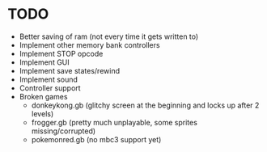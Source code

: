 # TODO

- Better saving of ram (not every time it gets written to)
- Implement other memory bank controllers
- Implement STOP opcode
- Implement GUI
- Implement save states/rewind
- Implement sound
- Controller support
- Broken games
  - donkeykong.gb (glitchy screen at the beginning and locks up after 2 levels)
  - frogger.gb (pretty much unplayable, some sprites missing/corrupted)
  - pokemonred.gb (no mbc3 support yet)